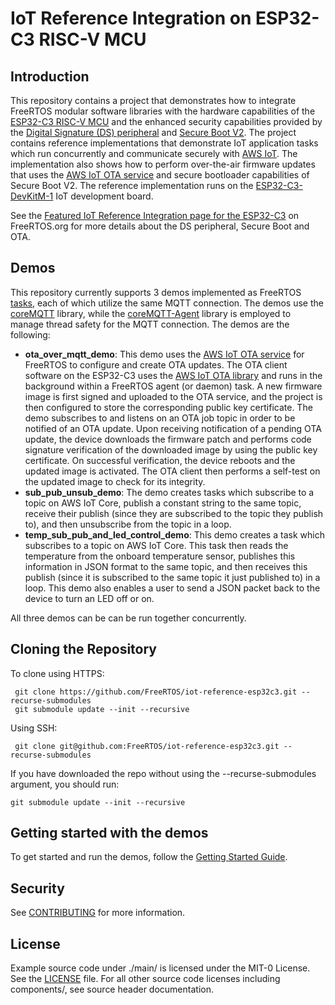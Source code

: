 # IoT Reference Integration on ESP32-C3 RISC-V MCU

## Introduction

This repository contains a project that demonstrates how to integrate FreeRTOS modular software libraries with the hardware capabilities of the [ESP32-C3 RISC-V MCU](https://www.espressif.com/en/products/socs/esp32-c3) and the enhanced security capabilities provided by the [Digital Signature (DS) peripheral](https://docs.espressif.com/projects/esp-idf/en/latest/esp32c3/api-reference/peripherals/ds.html) and [Secure Boot V2](https://docs.espressif.com/projects/esp-idf/en/latest/esp32c3/security/secure-boot-v2.html). The project contains reference implementations that demonstrate IoT application tasks which run concurrently and communicate securely with [AWS IoT](https://aws.amazon.com/iot-core/). The implementation also shows how to perform over-the-air firmware updates that uses the [AWS IoT OTA service](https://docs.aws.amazon.com/freertos/latest/userguide/freertos-ota-dev.html) and secure bootloader capabilities of Secure Boot V2. The reference implementation runs on the [ESP32-C3-DevKitM-1](https://docs.espressif.com/projects/esp-idf/en/latest/esp32c3/hw-reference/esp32c3/user-guide-devkitm-1.html) IoT development board.

See the [Featured IoT Reference Integration page for the ESP32-C3](https://www.freertos.org/ESP32C3) on FreeRTOS.org for more details about the DS peripheral, Secure Boot and OTA.

## Demos

This repository currently supports 3 demos implemented as FreeRTOS [tasks](https://www.freertos.org/taskandcr.html), each of which utilize the same MQTT connection. The demos use the [coreMQTT](https://www.freertos.org/mqtt/index.html) library, while the [coreMQTT-Agent](https://www.freertos.org/mqtt-agent/index.html) library is employed to manage thread safety for the MQTT connection. The demos are the following:

* **ota_over_mqtt_demo**: This demo uses the [AWS IoT OTA service](https://docs.aws.amazon.com/freertos/latest/userguide/freertos-ota-dev.html) for FreeRTOS to configure and create OTA updates. The OTA client software on the ESP32-C3 uses the [AWS IoT OTA library](https://www.freertos.org/ota/index.html) and runs in the background within a FreeRTOS agent (or daemon) task. A new firmware image is first signed and uploaded to the OTA service, and the project is then configured to store the corresponding public key certificate. The demo subscribes to and listens on an OTA job topic in order to be notified of an OTA update. Upon receiving notification of a pending OTA update, the device downloads the firmware patch and performs code signature verification of the downloaded image by using the public key certificate. On successful verification, the device reboots and the updated image is activated. The OTA client then performs a self-test on the updated image to check for its integrity.
* **sub_pub_unsub_demo**: The demo creates tasks which subscribe to a topic on AWS IoT Core, publish a constant string to the same topic, receive their publish (since they are subscribed to the topic they publish to), and then unsubscribe from the topic in a loop.
* **temp_sub_pub_and_led_control_demo**: This demo creates a task which subscribes to a topic on AWS IoT Core. This task then reads the temperature from the onboard temperature sensor, publishes this information in JSON format to the same topic, and then receives this publish (since it is subscribed to the same topic it just published to) in a loop. This demo also enables a user to send a JSON packet back to the device to turn an LED off or on.

All three demos can be can be run together concurrently.

## Cloning the Repository

To clone using HTTPS:

```
 git clone https://github.com/FreeRTOS/iot-reference-esp32c3.git --recurse-submodules
 git submodule update --init --recursive
```

Using SSH:

```
 git clone git@github.com:FreeRTOS/iot-reference-esp32c3.git --recurse-submodules
```

If you have downloaded the repo without using the --recurse-submodules argument, you should run:

```
git submodule update --init --recursive
```

## Getting started with the demos

To get started and run the demos, follow the [Getting Started Guide](GettingStartedGuide.md).

## Security

See [CONTRIBUTING](CONTRIBUTING.md#security-issue-notifications) for more information.

## License

Example source code under ./main/ is licensed under the MIT-0 License. See the [LICENSE](LICENSE) file. For all other source code licenses including components/, see source header documentation.
